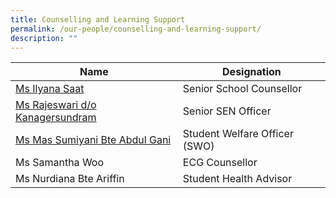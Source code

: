 ```yaml
---
title: Counselling and Learning Support
permalink: /our-people/counselling-and-learning-support/
description: ""
---
```

| Name | Designation | 
| -------- | -------- | 
|[Ms Ilyana Saat](mailto:ilyana_saat@schools.gov.sg)|Senior School Counsellor
|[Ms Rajeswari d/o Kanagersundram](mailto:rajeswari_kanagersundram@schools.gov.sg)|Senior SEN Officer
|[Ms Mas Sumiyani Bte Abdul Gani](mailto:Mas_Sumiyani_Abdul_Gani@schools.gov.sg)|Student Welfare Officer (SWO)
|Ms Samantha Woo|ECG Counsellor
|Ms Nurdiana Bte Ariffin|Student Health Advisor

